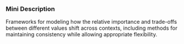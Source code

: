 ### Mini Description

Frameworks for modeling how the relative importance and trade-offs between different values shift across contexts, including methods for maintaining consistency while allowing appropriate flexibility.
